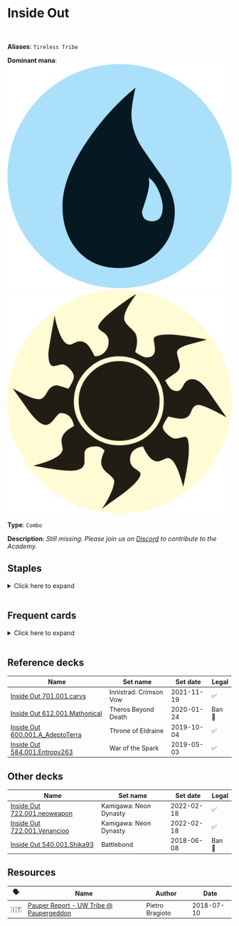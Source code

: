 <!-- This page is automatically generated by Myr: do not update it manually. Changes directly applied here will be lost. -->
# Inside Out
<br/>

**Aliases**: `Tireless Tribe`


**Dominant mana**: <img src="../resources/images/mana/U.png" class="dominant-mana-icon"/> <img src="../resources/images/mana/W.png" class="dominant-mana-icon"/>

**Type**: `Combo`

**Description**: _Still missing. Please join us on [Discord](https://discord.gg/fYQbpjjkQ3) to contribute to the Academy._


## **Staples**

<details>
  <summary>Click here to expand</summary>
<a href="https://scryfall.com/card/c21/115/brainstorm"><img src="https://c1.scryfall.com/file/scryfall-cards/normal/front/0/3/0359f212-9564-41a9-870b-d2c57455a695.jpg" class="archetype-card rounded-image"/></a>
<a href="https://scryfall.com/card/bfz/76/dispel"><img src="https://c1.scryfall.com/file/scryfall-cards/normal/front/b/c/bceab6b3-6b64-4964-a501-ce806a6c13ad.jpg" class="archetype-card rounded-image"/></a>
<a href="https://scryfall.com/card/eve/103/inside-out"><img src="https://c1.scryfall.com/file/scryfall-cards/normal/front/a/5/a51180ee-8677-4d5a-9685-3861c67a1d1f.jpg" class="archetype-card rounded-image"/></a>
<a href="https://scryfall.com/card/tpr/66/shadow-rift"><img src="https://c1.scryfall.com/file/scryfall-cards/normal/front/0/6/06f6d0bd-19b9-45d0-8768-691a6a593d81.jpg" class="archetype-card rounded-image"/></a>
<a href="https://scryfall.com/card/ody/56/tireless-tribe"><img src="https://c1.scryfall.com/file/scryfall-cards/normal/front/1/d/1d23e47a-21d5-4d7e-8aa0-3b3064da5967.jpg" class="archetype-card rounded-image"/></a>
</details><br/>



## **Frequent cards**

<details>
  <summary>Click here to expand</summary>
<a href="https://scryfall.com/card/a25/40/accumulated-knowledge"><img src="https://c1.scryfall.com/file/scryfall-cards/normal/front/a/d/ad88e5ee-0eee-47af-a7b4-9bac044e1c8c.jpg" class="archetype-card rounded-image"/></a>
<a href="https://scryfall.com/card/mm2/8/apostles-blessing"><img src="https://c1.scryfall.com/file/scryfall-cards/normal/front/f/d/fdfbc07e-d726-4d42-9394-6aa0f5fc3a3a.jpg" class="archetype-card rounded-image"/></a>
<a href="https://scryfall.com/card/uma/45/archaeomancer"><img src="https://c1.scryfall.com/file/scryfall-cards/normal/front/c/c/cc258713-6ce3-44e0-9b4b-8fa7d1d093a1.jpg" class="archetype-card rounded-image"/></a>
<a href="https://scryfall.com/card/war/41/augur-of-bolas"><img src="https://c1.scryfall.com/file/scryfall-cards/normal/front/d/1/d19fbfe6-69bb-452a-be3c-b9c625e23193.jpg" class="archetype-card rounded-image"/></a>
<a href="https://scryfall.com/card/uma/47/circular-logic"><img src="https://c1.scryfall.com/file/scryfall-cards/normal/front/4/7/472de0e2-c15b-49c4-b2fd-74b776daac34.jpg" class="archetype-card rounded-image"/></a>
<a href="https://scryfall.com/card/cmr/394/compulsive-research"><img src="https://c1.scryfall.com/file/scryfall-cards/normal/front/c/8/c8fcefbc-211f-4ad2-8866-9514f09cd3b3.jpg" class="archetype-card rounded-image"/></a>
<a href="https://scryfall.com/card/mh2/267/counterspell"><img src="https://c1.scryfall.com/file/scryfall-cards/normal/front/1/9/1920dae4-fb92-4f19-ae4b-eb3276b8dac7.jpg" class="archetype-card rounded-image"/></a>
<a href="https://scryfall.com/card/c19/83/deep-analysis"><img src="https://c1.scryfall.com/file/scryfall-cards/normal/front/7/a/7a7a6d2d-be31-474b-811d-3802e32f3768.jpg" class="archetype-card rounded-image"/></a>
<a href="https://scryfall.com/card/roe/59/deprive"><img src="https://c1.scryfall.com/file/scryfall-cards/normal/front/2/e/2efecdd9-bd3a-4b79-92da-6485589d5bde.jpg" class="archetype-card rounded-image"/></a>
<a href="https://scryfall.com/card/rav/43/dizzy-spell"><img src="https://c1.scryfall.com/file/scryfall-cards/normal/front/6/e/6e0db10d-fb6d-44df-9ff2-6f1e0e8f8209.jpg" class="archetype-card rounded-image"/></a>
<a href="https://scryfall.com/card/mh1/7/ephemerate"><img src="https://c1.scryfall.com/file/scryfall-cards/normal/front/2/d/2da5f3f8-5eef-498f-ba2c-2f3fbc3745aa.jpg" class="archetype-card rounded-image"/></a>
<a href="https://scryfall.com/card/gpt/26/gigadrowse"><img src="https://c1.scryfall.com/file/scryfall-cards/normal/front/b/f/bf9f85b3-eb8c-43de-aaac-8a887e9c58da.jpg" class="archetype-card rounded-image"/></a>
<a href="https://scryfall.com/card/jvc/27/gush"><img src="https://c1.scryfall.com/file/scryfall-cards/normal/front/d/4/d4a3a921-3b7f-474c-b8c3-67a1a6ba5cc1.jpg" class="archetype-card rounded-image"/></a>
<a href="https://scryfall.com/card/bbd/119/impulse"><img src="https://c1.scryfall.com/file/scryfall-cards/normal/front/8/9/895c961f-61cf-49e8-9b80-97140a5de19a.jpg" class="archetype-card rounded-image"/></a>
<a href="https://scryfall.com/card/8ed/91/merchant-scroll"><img src="https://c1.scryfall.com/file/scryfall-cards/normal/front/b/b/bb5385d2-ca5d-4fb9-934b-b7cc8b38ac89.jpg" class="archetype-card rounded-image"/></a>
<a href="https://scryfall.com/card/rav/60/muddle-the-mixture"><img src="https://c1.scryfall.com/file/scryfall-cards/normal/front/4/c/4cc785b0-0a77-4b02-b0b4-2bda2fc621cc.jpg" class="archetype-card rounded-image"/></a>
<a href="https://scryfall.com/card/khc/42/mulldrifter"><img src="https://c1.scryfall.com/file/scryfall-cards/normal/front/3/4/345fd005-5052-4500-a260-3649500e21f4.jpg" class="archetype-card rounded-image"/></a>
<a href="https://scryfall.com/card/eld/247/mystic-sanctuary"><img src="https://c1.scryfall.com/file/scryfall-cards/normal/front/1/7/170e792c-80d5-4775-ad95-37614574ab84.jpg" class="archetype-card rounded-image"/></a>
<a href="https://scryfall.com/card/10e/94/peek"><img src="https://c1.scryfall.com/file/scryfall-cards/normal/front/8/6/869a6c06-eae5-418e-9a5c-26598a929416.jpg" class="archetype-card rounded-image"/></a>
<a href="https://scryfall.com/card/c21/125/ponder"><img src="https://c1.scryfall.com/file/scryfall-cards/normal/front/9/c/9cee2eb1-f60e-4626-ba4a-b543142ca950.jpg" class="archetype-card rounded-image"/></a>
<a href="https://scryfall.com/card/cmr/84/preordain"><img src="https://c1.scryfall.com/file/scryfall-cards/normal/front/1/4/1453f92e-df2d-4789-aa1b-a5b5c51567d4.jpg" class="archetype-card rounded-image"/></a>
<a href="https://scryfall.com/card/c19/69/prismatic-strands"><img src="https://c1.scryfall.com/file/scryfall-cards/normal/front/e/f/efd85985-abc1-430a-9210-63109c90a82d.jpg" class="archetype-card rounded-image"/></a>
<a href="https://scryfall.com/card/ima/29/seeker-of-the-way"><img src="https://c1.scryfall.com/file/scryfall-cards/normal/front/5/2/52d7aafb-969f-4a39-9af3-125f7f5c99f3.jpg" class="archetype-card rounded-image"/></a>
<a href="https://scryfall.com/card/m12/37/stonehorn-dignitary"><img src="https://c1.scryfall.com/file/scryfall-cards/normal/front/c/3/c3797f7f-489d-4735-af56-6359e0fa0a6b.jpg" class="archetype-card rounded-image"/></a>
<a href="https://scryfall.com/card/uma/40/tethmos-high-priest"><img src="https://c1.scryfall.com/file/scryfall-cards/normal/front/5/1/51baeea2-a922-4e98-8253-f395546c30c8.jpg" class="archetype-card rounded-image"/></a>
<a href="https://scryfall.com/card/2xm/35/thraben-inspector"><img src="https://c1.scryfall.com/file/scryfall-cards/normal/front/2/b/2be39749-ad6f-4160-99eb-c677eee7f1b2.jpg" class="archetype-card rounded-image"/></a>
<a href="https://scryfall.com/card/hou/51/tragic-lesson"><img src="https://c1.scryfall.com/file/scryfall-cards/normal/front/a/0/a0f0353c-f1e0-49db-9edc-eea9090de872.jpg" class="archetype-card rounded-image"/></a>
<a href="https://scryfall.com/card/me2/185/whiteout"><img src="https://c1.scryfall.com/file/scryfall-cards/normal/front/e/e/ee7bb29a-daf4-42d3-9404-c9f25d72a648.jpg" class="archetype-card rounded-image"/></a>
</details><br/>



## **Reference decks**

| Name | Set name | Set date | Legal |
| -----| -------- | -------- | ----- |
| [Inside Out 701.001.carvs](https://www.mtggoldfish.com/deck/4618617) | Innistrad: Crimson Vow | 2021-11-19 | ✅ |
| [Inside Out 612.001.Mathonical](https://www.mtggoldfish.com/deck/4351128) | Theros Beyond Death | 2020-01-24 | Ban 🔨 |
| [Inside Out 600.001.A_AdeptoTerra](https://www.mtggoldfish.com/deck/4351072) | Throne of Eldraine | 2019-10-04 | ✅ |
| [Inside Out 584.001.Entropy263](https://www.mtggoldfish.com/deck/4351063) | War of the Spark | 2019-05-03 | ✅ |




## **Other decks**

| Name | Set name | Set date | Legal |
| -----| -------- | -------- | ----- |
| [Inside Out 722.001.neoweapon](https://www.mtggoldfish.com/deck/4673785) | Kamigawa: Neon Dynasty | 2022-02-18 | ✅ |
| [Inside Out 722.001.Venancioo](https://www.mtggoldfish.com/deck/4673784) | Kamigawa: Neon Dynasty | 2022-02-18 | ✅ |
| [Inside Out 540.001.Shika93](https://www.mtggoldfish.com/deck/4351737) | Battlebond | 2018-06-08 | Ban 🔨 |






## **Resources**

| 🗣️ | Name | Author | Date |
| -- | ---- | ------ | ---- |
| 🇮🇹 | <a target="_blank" href="http://www.metagame.it/articoli-pauper/3407-pauper-report-uw-tribe-paupergeddon.html">Pauper Report - UW Tribe @ Paupergeddon</a> | Pietro Bragioto | 2018-07-10   |

